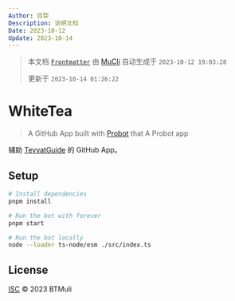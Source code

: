 ```yaml
---
Author: 目棃
Description: 说明文档
Date: 2023-10-12
Update: 2023-10-14
---
```


> 本文档 [`Frontmatter`](https://github.com/BTMuli/MuCli#Frontmatter) 由 [MuCli](https://github.com/BTMuli/Mucli) 自动生成于 `2023-10-12 19:03:28`
>
> 更新于 `2023-10-14 01:26:22`

# WhiteTea

> A GitHub App built with [Probot](https://github.com/probot/probot) that A Probot app

辅助 [TeyvatGuide](https://github.com/BTMuli/TeyvatGuide) 的 GitHub App。

## Setup

```sh
# Install dependencies
pnpm install

# Run the bot with forever
pnpm start

# Run the bot locally
node --loader ts-node/esm ./src/index.ts
```

## License

[ISC](./LICENSE) © 2023 BTMuli
